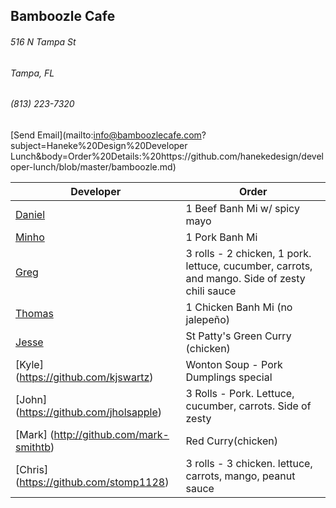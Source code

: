 ## Bamboozle Cafe
###### 516 N Tampa St
###### Tampa, FL
###### (813) 223-7320
[Send Email](mailto:info@bamboozlecafe.com?subject=Haneke%20Design%20Developer Lunch&body=Order%20Details:%20https://github.com/hanekedesign/developer-lunch/blob/master/bamboozle.md)

Developer     | Order
--------------|---------------------
[Daniel](https://github.com/dtartaglia)           	| 1 Beef Banh Mi w/ spicy mayo
[Minho](https://github.com/minhochoi)               | 1 Pork Banh Mi 
[Greg](https://github.com/greghochsprung)           | 3 rolls - 2 chicken, 1 pork. lettuce, cucumber, carrots, and mango. Side of zesty chili sauce
[Thomas](https://github.com/ThomasKomarnicki)       | 1 Chicken Banh Mi (no jalepeño)
[Jesse](https://github.com/jessecurry)              | St Patty's Green Curry (chicken)
[Kyle] (https://github.com/kjswartz)                | Wonton Soup - Pork Dumplings special
[John] (https://github.com/jholsapple)              | 3 Rolls - Pork. Lettuce, cucumber, carrots. Side of zesty
[Mark] (http://github.com/mark-smithtb)             | Red Curry(chicken)
[Chris] (https://github.com/stomp1128)              | 3 rolls - 3 chicken. lettuce, carrots, mango, peanut sauce
